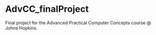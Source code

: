# AdvCC_finalProject
Final project for the Advanced Practical Computer Concepts course @ Johns Hopkins.
